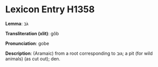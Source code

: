 # Lexicon Entry H1358

**Lemma**: גֹּב

**Transliteration (xlit)**: gôb

**Pronunciation**: gobe

**Description**:
(Aramaic) from a root corresponding to גּוּב; a pit (for wild animals) (as cut out); den.
